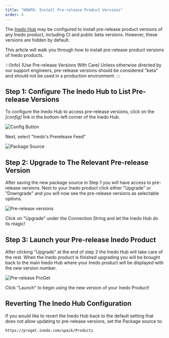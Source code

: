 ```yaml
---
title: "HOWTO: Install Pre-release Product Versions"
order: 4
---
```


The [Inedo Hub](/docs/installation/windows/desktophub-overview) may be configured to install pre-release product versions of any Inedo product, including CI and public beta versions. However, these versions are hidden by default. 

This article will walk you through how to install pre-release product versions of Inedo products.

:::(Info) (Use Pre-release Versions With Care)
Unless otherwise directed by our support engineers, pre-release versions should be considered "beta" and should not be used in a production environment.
:::

## Step 1: Configure The Inedo Hub to List Pre-release Versions
To configure the Inedo Hub to access pre-release versions, click on the *[config]* link in the bottom-left corner of the Inedo Hub. 

![Config Button](/resources/docs/prerelease-config.png)

Next, select "Inedo's Prerelease Feed"

![Package Source](/resources/docs/prerelease-packagesource-new.png)

## Step 2: Upgrade to The Relevant Pre-release Version
After saving the new package source in Step 1 you will have access to pre-release versions. Next to your Inedo product click either "Upgrade" or "Downgrade" and you will now see the pre-release versions as selectable options. 

![Pre-release versions](/resources/docs/prerelease-prereleaseversions.png)

Click on "Upgrade" under the Connection String and let the Inedo Hub do its magic!

## Step 3: Launch your Pre-release Inedo Product
After clicking "Upgrade" at the end of step 2 the Inedo Hub will take care of the rest. When the Inedo product is finished upgrading you will be brought back to the main Inedo Hub where your Inedo product will be displayed with the new version number.

![Pre-release ProGet](/resources/docs/prerelease-proget.png)

Click "Launch" to begin using the new version of your Inedo Product!

## Reverting The Inedo Hub Configuration
If you would like to revert the Inedo Hub back to the default setting that does not allow updating to pre-release versions, set the Package source to:

```
https://proget.inedo.com/upack/Products
```

